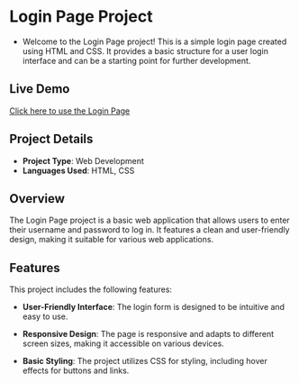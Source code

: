 # Login Page Project
- Welcome to the Login Page project! This is a simple login page created using HTML and CSS. It provides a basic structure for a user login interface and can be a starting point for further development.  

## Live Demo
[Click here to use the Login Page](https://rkkarthi07.github.io/Login_page/login.html)

## Project Details

- **Project Type**: Web Development
- **Languages Used**: HTML, CSS

## Overview

The Login Page project is a basic web application that allows users to enter their username and password to log in. It features a clean and user-friendly design, making it suitable for various web applications.

## Features

This project includes the following features:

- **User-Friendly Interface**: The login form is designed to be intuitive and easy to use.

- **Responsive Design**: The page is responsive and adapts to different screen sizes, making it accessible on various devices.

- **Basic Styling**: The project utilizes CSS for styling, including hover effects for buttons and links.

